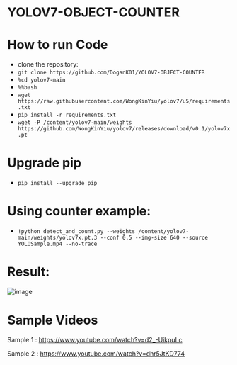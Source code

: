 # YOLOV7-OBJECT-COUNTER

# How to run Code


- clone the repository:
- `git clone https://github.com/DoganK01/YOLOV7-OBJECT-COUNTER`
- `%cd yolov7-main`
- `%%bash`
- `wget https://raw.githubusercontent.com/WongKinYiu/yolov7/u5/requirements.txt`  
- `pip install -r requirements.txt`
- `wget -P /content/yolov7-main/weights https://github.com/WongKinYiu/yolov7/releases/download/v0.1/yolov7x.pt`

# Upgrade pip
- `pip install --upgrade pip`
# Using counter example:
- `!python detect_and_count.py --weights /content/yolov7-main/weights/yolov7x.pt.3 --conf 0.5 --img-size 640 --source YOLOSample.mp4 --no-trace`




# Result:
![image](https://user-images.githubusercontent.com/98788987/187072479-e7dd5277-a0fb-4204-ba00-48a1aa071a4d.png)


# Sample Videos
Sample 1 : https://www.youtube.com/watch?v=d2_-UikpuLc

Sample 2 : https://www.youtube.com/watch?v=dhr5JtKD774
